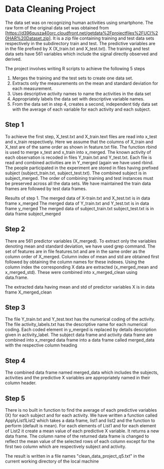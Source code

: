 # Data Cleaning Project

The data set was on recognizing human activities using smartphone. The raw form of the original data set was obtained from [https://d396qusza40orc.cloudfront.net/getdata%2Fprojectfiles%2FUCI%20HAR%20Dataset.zip]. It is a zip file containing training and test data sets respectively in the subdirectory train and test. The predictive variables are in the file prefixed by X (X_train.txt and X_test.txt). The training and test data sets have 561 variables which include the signal directly observed and derived.

The project involves writing R scripts to achieve the following 5 steps

 1. Merges the training and the test sets to create one data set.
 2. Extracts only the measurements on the mean and standard deviation for each measurement. 
 3. Uses descriptive activity names to name the activities in the data set
 4. Appropriately labels the data set with descriptive variable names. 
 5. From the data set in step 4, creates a second, independent tidy data set with the average of each variable for each activity and each subject.

## Step 1
To achieve the first step, X_test.txt and X_train.text files are read into x_test and x_train respectively. Here we assume that the columns of X_train and X_test are of the same order as shown in feature.txt file. The function rbind is used to merge x_test and x_train into x_merged. The known activity of each observation is recoded in files Y_train.txt and Y_test.txt. Each file is read and combined activities are in Y_merged (again we have used rbind. The people participated in the experiment are stored in files having prefixed subject (subject_train.txt, subject_test.txt). The combined subject is in subject_merged. The order of combining training and test instances must be preserved across all the data sets. We have maintained the train data frames are followed by test data frames.

Results of step 1.
The merged data of X-train.txt and X_test.txt is in data frame x_merged
The merged data of Y_train.txt and Y_test.txt is in data frame y_merged
The merged data of subject_train.txt subject_test.txt is in data frame subject_merged

## Step 2
There are 561 predictor variables (X_merged). To extract only the variables denoting mean and standard deviation, we have used grep command. The set of features are in file features.txt and are in the same order as the column order of X_merged. Column index of mean and std are obtained first followed by obtaining the column names for these indexes. Using the column index the corresponding X data are extracted (x_merged_mean and x_merged_std). These were combined into x_merged_clean using data.frame.

The extracted data having mean and std of predictor variables X is in data frame X_merged_clean

## Step 3
The file Y_train.txt and Y_test.text has the numerical coding of the activity. The file activity_labels.txt has the descriptive name for each numerical coding. Each coded element in y_merged is replaced by details description given in activity_label. The subject data frame and activity data frame are combined into x_merged data frame into a data frame called merged_data with the respective column heading

## Step 4
The combined data frame named merged_data which includes the subjects, activities and the predictive X variables are appropriately named in their column header.

## Step 5
There is no built in function to find the average of each predictive variables (X) for each subject and for each activity. We have written a function called ApplyList1List2 which takes a data frame, list1 and list2 and the function to perform (default is mean). For each elements of List1 and for each element of List2 it create a mean value of each predictive X variable. It returns a new data frame. The column name of the returned data frame is changed to reflect the mean value of the selected rows of each column except for the first two column which are respectively subject and activity.

The result is written in a file names "clean_data_project_q5.txt" in the current working directory of the local machine
